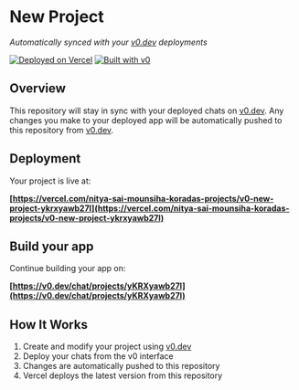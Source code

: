 # New Project

*Automatically synced with your [v0.dev](https://v0.dev) deployments*

[![Deployed on Vercel](https://img.shields.io/badge/Deployed%20on-Vercel-black?style=for-the-badge&logo=vercel)](https://vercel.com/nitya-sai-mounsiha-koradas-projects/v0-new-project-ykrxyawb27l)
[![Built with v0](https://img.shields.io/badge/Built%20with-v0.dev-black?style=for-the-badge)](https://v0.dev/chat/projects/yKRXyawb27l)

## Overview

This repository will stay in sync with your deployed chats on [v0.dev](https://v0.dev).
Any changes you make to your deployed app will be automatically pushed to this repository from [v0.dev](https://v0.dev).

## Deployment

Your project is live at:

**[https://vercel.com/nitya-sai-mounsiha-koradas-projects/v0-new-project-ykrxyawb27l](https://vercel.com/nitya-sai-mounsiha-koradas-projects/v0-new-project-ykrxyawb27l)**

## Build your app

Continue building your app on:

**[https://v0.dev/chat/projects/yKRXyawb27l](https://v0.dev/chat/projects/yKRXyawb27l)**

## How It Works

1. Create and modify your project using [v0.dev](https://v0.dev)
2. Deploy your chats from the v0 interface
3. Changes are automatically pushed to this repository
4. Vercel deploys the latest version from this repository

